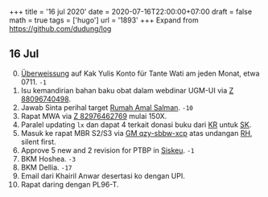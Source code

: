 +++
title = '16 jul 2020'
date = 2020-07-16T22:00:00+07:00
draft = false
math = true
tags = ['hugo']
url = '1893'
+++
Expand from https://github.com/dudung/log <!--more-->

## 16 Jul
0. [&Uuml;berweissung](https://www.daftarbank.com/bank-bni-atm-gallery-unikom-dago-2) auf Kak Yulis Konto f&uuml;r Tante Wati am jeden Monat, etwa 0711. `-1`
1. Isu kemandirian bahan baku obat dalam webdinar UGM-UI via [Z 88096740498](https://us02web.zoom.us/w/88096740498?tk=QyKRhRq7d7mIlB5-wmwMJqO_eoX0oEVRA7dS-SuQLUc.DQIAAAAUgvmUkhZSVnZRYW5kUFIwYUNuZldNMzRDU3NBAAAAAAAAAAAAAAAAAAAAAAAAAAAA&pwd=Y0xwb1JITzFEZ1RMNXRPMVczcndyZz09&uuid=WN_C3xzFlHIQ2S6BTkwe9CaWQ).
2. Jawab Sinta perihal target [Rumah Amal Salman](https://rumahamal.org/). `-10`
3. Rapat MWA via [Z 82976462769](https://us02web.zoom.us/j/82976462769?pwd=b0tvbGxZRkNMS0pQWGVSYkV0aVdmUT09) mulai 150X.
4. Paralel updating `lx` dan dapat 4 terkait donasi buku dari [KR](https://www.itb.ac.id/staff/view/khairurrijal-ara) untuk [SK](https://csx.itb.ac.id).
5. Masuk ke rapat MBR S2/S3 via [GM qzy-sbbw-xcp](https://meet.google.com/qzy-sbbw-xcp) atas undangan [RH](https://www.itb.ac.id/staf/profil/rachmat-hidayat), silent first.
6. Approve 5 new and 2 revision for PTBP in [Siskeu](http://siskeu.itb.ac.id). `-1`
7. BKM Hoshea. `-3`
8. BKM Dellia. `-17`
9. Email dari Khairil Anwar desertasi ko dengan UPI.
10. Rapat daring dengan PL96-T.
